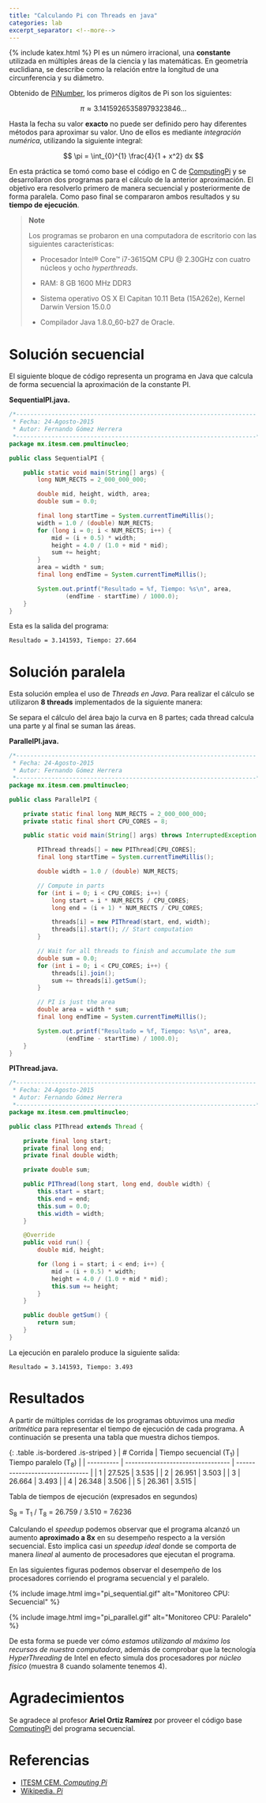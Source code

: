 ```yaml
---
title: "Calculando Pi con Threads en java"
categories: lab
excerpt_separator: <!--more-->
---
```

{% include katex.html %}
PI es un número irracional, una **constante** utilizada en múltiples
áreas de la ciencia y las matemáticas. En geometría euclidiana, se
describe como la relación entre la longitud de una circunferencia y su
diámetro.

Obtenido de [PiNumber][PiNumber], los primeros dígitos de Pi son
los siguientes:

$$\pi ≈ 3.14159265358979323846...$$

Hasta la fecha su valor **exacto** no puede ser definido pero hay
diferentes métodos para aproximar su valor. Uno de ellos es mediante
*integración numérica*, utilizando la siguiente integral:

$$
\pi = \int_{0}^{1} \frac{4}{1 + x^2} dx
$$

<!--more-->

En esta práctica se tomó como base el código en C de
[ComputingPi][ComputingPi] y se desarrollaron dos programas para el
cálculo de la anterior aproximación. El objetivo era resolverlo primero
de manera secuencial y posteriormente de forma paralela. Como paso final
se compararon ambos resultados y su **tiempo de ejecución**.

> **Note**
> 
> Los programas se probaron en una computadora de escritorio con las
> siguientes características:
> 
>   - Procesador Intel® Core™ i7-3615QM CPU @ 2.30GHz con cuatro núcleos
>     y ocho *hyperthreads*.
> 
>   - RAM: 8 GB 1600 MHz DDR3
> 
>   - Sistema operativo OS X El Capitan 10.11 Beta (15A262e), Kernel
>     Darwin Version 15.0.0
> 
>   - Compilador Java 1.8.0\_60-b27 de Oracle.

# Solución secuencial

El siguiente bloque de código representa un programa en Java que calcula
de forma secuencial la aproximación de la constante PI.

**SequentialPI.java.**

``` java
/*--------------------------------------------------------------------
 * Fecha: 24-Agosto-2015
 * Autor: Fernando Gómez Herrera
 *--------------------------------------------------------------------*/
package mx.itesm.cem.pmultinucleo;

public class SequentialPI {

    public static void main(String[] args) {
        long NUM_RECTS = 2_000_000_000;

        double mid, height, width, area;
        double sum = 0.0;

        final long startTime = System.currentTimeMillis();
        width = 1.0 / (double) NUM_RECTS;
        for (long i = 0; i < NUM_RECTS; i++) {
            mid = (i + 0.5) * width;
            height = 4.0 / (1.0 + mid * mid);
            sum += height;
        }
        area = width * sum;
        final long endTime = System.currentTimeMillis();

        System.out.printf("Resultado = %f, Tiempo: %s\n", area,
                (endTime - startTime) / 1000.0);
    }
}
```

Esta es la salida del programa:

``` text
Resultado = 3.141593, Tiempo: 27.664
```

# Solución paralela

Esta solución emplea el uso de *Threads en Java*. Para realizar el
cálculo se utilizaron **8 threads** implementados de la siguiente
manera:

Se separa el cálculo del área bajo la curva en 8 partes; cada thread
calcula una parte y al final se suman las áreas.

**ParallelPI.java.**

``` java
/*--------------------------------------------------------------------
 * Fecha: 24-Agosto-2015
 * Autor: Fernando Gómez Herrera
 *--------------------------------------------------------------------*/
package mx.itesm.cem.pmultinucleo;

public class ParallelPI {

    private static final long NUM_RECTS = 2_000_000_000;
    private static final short CPU_CORES = 8;

    public static void main(String[] args) throws InterruptedException {

        PIThread threads[] = new PIThread[CPU_CORES];
        final long startTime = System.currentTimeMillis();

        double width = 1.0 / (double) NUM_RECTS;

        // Compute in parts
        for (int i = 0; i < CPU_CORES; i++) {
            long start = i * NUM_RECTS / CPU_CORES;
            long end = (i + 1) * NUM_RECTS / CPU_CORES;

            threads[i] = new PIThread(start, end, width);
            threads[i].start(); // Start computation
        }

        // Wait for all threads to finish and accumulate the sum
        double sum = 0.0;
        for (int i = 0; i < CPU_CORES; i++) {
            threads[i].join();
            sum += threads[i].getSum();
        }

        // PI is just the area
        double area = width * sum;
        final long endTime = System.currentTimeMillis();

        System.out.printf("Resultado = %f, Tiempo: %s\n", area,
                (endTime - startTime) / 1000.0);
    }
}
```

**PIThread.java.**

``` java
/*--------------------------------------------------------------------
 * Fecha: 24-Agosto-2015
 * Autor: Fernando Gómez Herrera
 *--------------------------------------------------------------------*/
package mx.itesm.cem.pmultinucleo;

public class PIThread extends Thread {

    private final long start;
    private final long end;
    private final double width;

    private double sum;

    public PIThread(long start, long end, double width) {
        this.start = start;
        this.end = end;
        this.sum = 0.0;
        this.width = width;
    }

    @Override
    public void run() {
        double mid, height;

        for (long i = start; i < end; i++) {
            mid = (i + 0.5) * width;
            height = 4.0 / (1.0 + mid * mid);
            this.sum += height;
        }
    }

    public double getSum() {
        return sum;
    }
}
```

La ejecución en paralelo produce la siguiente salida:

``` text
Resultado = 3.141593, Tiempo: 3.493
```

# Resultados

A partir de múltiples corridas de los programas obtuvimos una *media
aritmética* para representar el tiempo de ejecución de cada programa. A
continuación se presenta una tabla que muestra dichos
tiempos.

{: .table .is-bordered .is-striped }
| \# Corrida | Tiempo secuencial (T<sub>1</sub>) | Tiempo paralelo (T<sub>8</sub>) |
| ---------- | --------------------------------- | ------------------------------- |
| 1          | 27.525                            | 3.535                           |
| 2          | 26.951                            | 3.503                           |
| 3          | 26.664                            | 3.493                           |
| 4          | 26.348                            | 3.506                           |
| 5          | 26.361                            | 3.515                           |

Tabla de tiempos de ejecución (expresados en segundos)

S<sub>8</sub> = T<sub>1</sub> / T<sub>8</sub> = 26.759 / 3.510 = 7.6236

Calculando el *speedup* podemos observar que el programa alcanzó un
aumento **aproximado a 8x** en su desempeño respecto a la versión
secuencial. Esto implica casi un *speedup ideal* donde se comporta de
manera *lineal* al aumento de procesadores que ejecutan el programa.

En las siguientes figuras podemos observar el desempeño de los
procesadores corriendo el programa secuencial y el paralelo.

{% include image.html img="pi_sequential.gif" alt="Monitoreo CPU: Secuencial" %}

{% include image.html img="pi_parallel.gif" alt="Monitoreo CPU: Paralelo" %}

De esta forma se puede ver cómo *estamos utilizando al máximo los
recursos de nuestra computadora*, además de comprobar que la tecnología
*HyperThreading* de Intel en efecto simula dos procesadores por *núcleo
físico* (muestra 8 cuando solamente tenemos 4).

# Agradecimientos

Se agradece al profesor **Ariel Ortiz Ramírez** por proveer el código
base [ComputingPi][ComputingPi] del programa secuencial.

# Referencias
- [ITESM CEM. *Computing Pi*][ComputingPi]
- [Wikipedia. *Pi*][PiNumber]

[ComputingPi]: http://webcem01.cem.itesm.mx:8005/apps/s201513/tc3035/notes_computing_pi/
[PiNumber]: https://en.wikipedia.org/wiki/Pi
